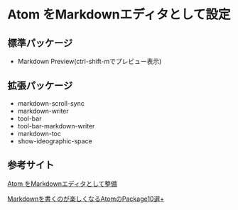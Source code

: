 # Atom をMarkdownエディタとして設定

## 標準パッケージ

* Markdown Preview(ctrl-shift-mでプレビュー表示)

## 拡張パッケージ

* markdown-scroll-sync
* markdown-writer
* tool-bar
* tool-bar-markdown-writer
* markdown-toc
* show-ideographic-space

## 参考サイト

[Atom をMarkdownエディタとして整備](https://qiita.com/kouichi-c-nakamura/items/5b04fb1a127aac8ba3b0)

[Markdownを書くのが楽しくなるAtomのPackage10選+](https://webty.jp/staffblog/other/post-101/)
